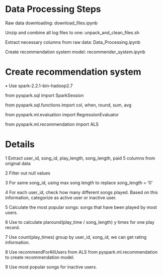 
# Data Processing Steps
Raw data downloading: download_files.ipynb

Unzip and combine all log files to one: unpack_and_clean_files.sh

Extract necessary columns from raw data: Data_Processing.ipynb

Create recommendation system model: recommender_system.ipynb

# Create recommendation system
•	Use spark-2.2.1-bin-hadoop2.7

from pyspark.sql import SparkSession

from pyspark.sql.functions import col, when, round, sum, avg

from pyspark.ml.evaluation import RegressionEvaluator

from pyspark.ml.recommendation import ALS

# Details 
1 Extract user_id, song_id, play_length, song_length, paid 5 columns from original data

2 Filter out null values

3 For same song_id, using max song length to replace song_length = ‘0’

4 For each user_id, check how many different songs played. Based on this information, categorize as active user or inactive user.

5 Calculate the most popular songs: songs that have been played by most users.

6 Use to calculate plaround(play_time / song_length) y times for one play record.

7 Use count(play_times) group by user_id, song_id, we can get rating information.

8 Use recommendForAllUsers from ALS from pyspark.ml.recommendation to create recommendation model.

9 Use most popular songs for inactive users.
